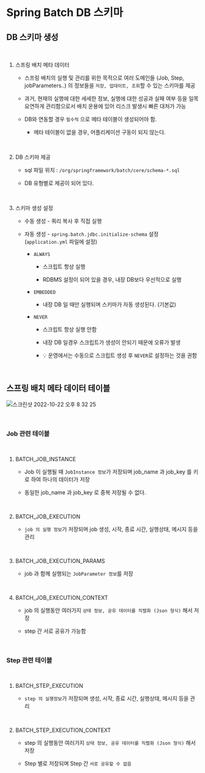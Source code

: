 # Spring Batch DB 스키마 


## DB 스키마 생성 

<br>

1. 스프링 배치 메타 데이터

    - 스프링 배치의 실행 및 관리를 위한 목적으로 여러 도메인들 (Job, Step, jobParameters..) 의 정보들을 `저장, 업데이트, 조회`할 수 있는 스키마를 제공 

    - 과거, 현재의 실행에 대한 세세한 정보, 실행에 대한 성공과 실패 여부 등을 일목요연하게 관리함으로서 배치 운용에 있어 리스크 발생시 빠른 대처가 가능

    - DB와 연동할 경우 `필수적` 으로 메타 테이블이 생성되어야 함.

        - 메타 테이블이 없을 경우, 어플리케이션 구동이 되지 않는다.

<br>

2. DB 스키마 제공

    - sql 파일 위치 : `/org/springframework/batch/core/schema-*.sql`

    - DB 유형별로 제공이 되어 있다.

<br>

3. 스키마 생성 설정

    - 수동 생성 - 쿼리 복사 후 직접 실행

    - 자동 생성 - `spring.batch.jdbc.initialize-schema` 설정 (`application.yml` 파일에 설정)

        - `ALWAYS`

            - 스크립트 항상 실행

            - RDBMS 설정이 되어 있을 경우, 내장 DB보다 우선적으로 실행

        - `EMBEDDED` 

            - 내장 DB 일 때만 실행되며 스키마가 자동 생성된다. (기본값)

        - `NEVER`

            - 스크립트 항상 실행 안함

            - 내장 DB 일경우 스크립트가 생성이 안되기 때문에 오류가 발생

            - 💡 운영에서는 수동으로 스크립트 생성 후 `NEVER`로 설정하는 것을 권함 

<br>

## 스프링 배치 메타 데이터 테이블 

![스크린샷 2022-10-22 오후 8 32 25](https://user-images.githubusercontent.com/74750901/197339504-5096fd89-a24a-4a3f-b82b-a1ebd6a62c12.png)

<br>

### Job 관련 테이블

<br>

1. BATCH_JOB_INSTANCE

    - Job 이 실행될 때 `JobInstance 정보`가 저장되며 job_name 과 job_key 를 키로 하여 하나의 데이터가 저장

    - 동일한 job_name 과 job_key 로 중복 저장될 수 없다. 

<br>

2. BATCH_JOB_EXECUTION

    - `job 의 실행 정보`가 저장되며 job 생성, 시작, 종료 시간, 실행상태, 메시지 등을 관리 

<br>


3. BATCH_JOB_EXECUTION_PARAMS

    - job 과 함께 실행되는 `JobParameter 정보`를 저장

<br>


4. BATCH_JOB_EXECUTION_CONTEXT

    - job 의 실행동안 여러가지 `상태 정보, 공유 데이터를 직렬화 (Json 형식)` 해서 저장

    - step 간 서로 공유가 가능함 

<br>


### Step 관련 테이블 

<br>

1. BATCH_STEP_EXECUTION

    - `step 의 실행정보`가 저장되며 생성, 시작, 종료 시간, 실행상태, 메시지 등을 관리 

<br>

2. BATCH_STEP_EXECUTION_CONTEXT

    - step 의 실행동안 여러가지 `상태 정보, 공유 데이터를 직렬화 (Json 형식)` 해서 저장 

    - Step 별로 저장되며 Step 간 `서로 공유할 수 없음 `

